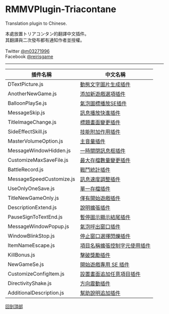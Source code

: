 # RMMVPlugin-Triacontane
Translation plugin to Chinese.

本處放置トリアコンタン的翻譯中文插件。<br>
其翻譯與二次發布都有通知作者並授權。<br>
<br>
Twitter [@m03271996](https://twitter.com/m03271996)<br>
Facebook [@reirisgame](https://www.facebook.com/reirisgame/)<br>
* * *

| 插件名稱               | 中文名稱              |
| --------------------- | --------------------- |
| DTextPicture.js       | [動態文字圖片生成插件](https://github.com/mr099985/RMMVPlugin-Triacontane/blob/master/DTextPicture.js)    |
| AnotherNewGame.js     | [添加新遊戲選項插件](https://github.com/mr099985/RMMVPlugin-Triacontane/blob/master/AnotherNewGame.js)     |
| BalloonPlaySe.js     | [氣泡圖標播放SE插件](https://github.com/mr099985/RMMVPlugin-Triacontane/blob/master/BalloonPlaySe.js)     |
| MessageSkip.js    | [訊息播放快進插件](https://github.com/mr099985/RMMVPlugin-Triacontane/blob/master/MessageSkip.js)     |
| TitleImageChange.js    | [標題畫面變更插件](https://github.com/mr099985/RMMVPlugin-Triacontane/blob/master/TitleImageChange.js)     |
| SideEffectSkill.js    | [技能附加作用插件](https://github.com/mr099985/RMMVPlugin-Triacontane/blob/master/SideEffectSkill.js)     |
| MasterVolumeOption.js   | [主音量插件](https://github.com/mr099985/RMMVPlugin-Triacontane/blob/master/MasterVolumeOption.js)     |
| MessageWindowHidden.js   | [一時關閉訊息框插件](https://github.com/mr099985/RMMVPlugin-Triacontane/blob/master/MessageWindowHidden.js)     |
| CustomizeMaxSaveFile.js   | [最大存檔數量變更插件](https://github.com/mr099985/RMMVPlugin-Triacontane/blob/master/CustomizeMaxSaveFile.js)     |
| BattleRecord.js   | [戰鬥統計插件](https://github.com/mr099985/RMMVPlugin-Triacontane/blob/master/BattleRecord.js)     |
| MessageSpeedCustomize.js   | [訊息速度調整插件](https://github.com/mr099985/RMMVPlugin-Triacontane/blob/master/MessageSpeedCustomize.js)     |
| UseOnlyOneSave.js   | [單一存檔插件](https://github.com/mr099985/RMMVPlugin-Triacontane/blob/master/UseOnlyOneSave.js)     |
| TitleNewGameOnly.js   | [僅有開始遊戲插件](https://github.com/mr099985/RMMVPlugin-Triacontane/blob/master/TitleNewGameOnly.js)     |
| DescriptionExtend.js   | [說明擴張插件](https://github.com/mr099985/RMMVPlugin-Triacontane/blob/master/DescriptionExtend.js)     |
| PauseSignToTextEnd.js   | [暫停圖示顯示結尾插件](https://github.com/mr099985/RMMVPlugin-Triacontane/blob/master/PauseSignToTextEnd.js)     |
| MessageWindowPopup.js   | [氣泡呼出窗口插件](https://github.com/mr099985/RMMVPlugin-Triacontane/blob/master/MessageWindowPopup.js)     |
| WindowBlinkStop.js   | [停止窗口選擇閃爍插件](https://github.com/mr099985/RMMVPlugin-Triacontane/blob/master/WindowBlinkStop.js)     |
| ItemNameEscape.js   | [項目名稱擴張控制字元使用插件](https://github.com/mr099985/RMMVPlugin-Triacontane/blob/master/ItemNameEscape.js)     |
| KillBonus.js   | [擊破獎勵插件](https://github.com/mr099985/RMMVPlugin-Triacontane/blob/master/KillBonus.js)     |
| NewGameSe.js   | [開始遊戲專用 SE 插件](https://github.com/mr099985/RMMVPlugin-Triacontane/blob/master/NewGameSe.js)     |
| CustomizeConfigItem.js   | [設置畫面追加任意項目插件](https://github.com/mr099985/RMMVPlugin-Triacontane/blob/master/CustomizeConfigItem.js)     |
| DirectivityShake.js   | [方向震動插件](https://github.com/mr099985/RMMVPlugin-Triacontane/blob/master/DirectivityShake.js)     |
| AdditionalDescription.js   | [幫助說明追加插件](https://github.com/mr099985/RMMVPlugin-Triacontane/blob/master/AdditionalDescription.js)     |

[回到頂部](#readme)
